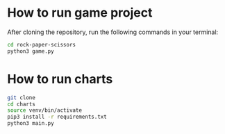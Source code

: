 # How to run game project

After cloning the repository, run the following commands in your terminal:

```sh
cd rock-paper-scissors
python3 game.py
```

# How to run charts

```sh
git clone 
cd charts
source venv/bin/activate
pip3 install -r requirements.txt
python3 main.py
```
